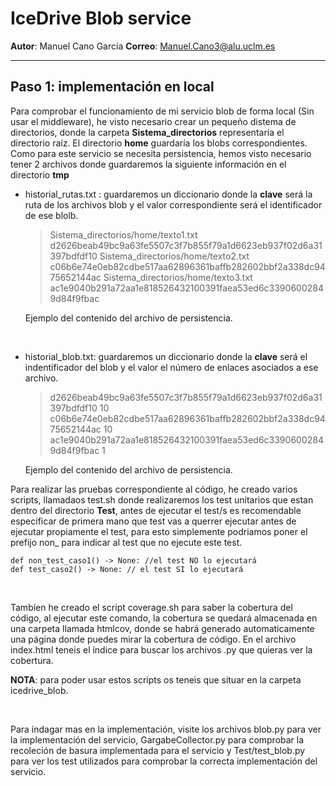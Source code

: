 # IceDrive Blob service


**Autor**: Manuel Cano García
**Correo**: Manuel.Cano3@alu.uclm.es

---

## Paso 1: implementación en local

Para comprobar el funcionamiento de mi servicio blob de forma local (Sin usar el middleware), he visto necesario crear un pequeño distema de directorios, donde la carpeta **Sistema_directorios** representaría el directorio raíz.
El directorio **home** guardaría los blobs correspondientes.
Como para este servicio se necesita persistencia, hemos visto necesario tener 2 archivos donde guardaremos la siguiente información en el directorio **tmp**

- historial_rutas.txt : guardaremos un diccionario donde la **clave** será la ruta de los archivos blob y el valor correspondiente será el identificador de ese blolb.

    > Sistema_directorios/home/texto1.txt d2626beab49bc9a63fe5507c3f7b855f79a1d6623eb937f02d6a31397bdfdf10
    Sistema_directorios/home/texto2.txt c06b6e74e0eb82cdbe517aa62896361baffb282602bbf2a338dc9475652144ac
    Sistema_directorios/home/texto3.txt ac1e9040b291a72aa1e818526432100391faea53ed6c33906002849d84f9fbac

    Ejemplo del contenido del archivo de persistencia.

<br>

- historial_blob.txt: guardaremos un diccionario donde la **clave** será el indentificador del blob y el valor el número de enlaces asociados a ese archivo.

    > d2626beab49bc9a63fe5507c3f7b855f79a1d6623eb937f02d6a31397bdfdf10 10
    c06b6e74e0eb82cdbe517aa62896361baffb282602bbf2a338dc9475652144ac 10
    ac1e9040b291a72aa1e818526432100391faea53ed6c33906002849d84f9fbac 1

    Ejemplo del contenido del archivo de persistencia.

Para realizar las pruebas correspondiente al código, he creado varios scripts, llamadaos test.sh donde realizaremos los test unitarios que estan dentro del directorio **Test**, antes de ejecutar el test/s es recomendable especificar de primera mano que test vas a querrer ejecutar antes de ejecutar propiamente el test, para esto simplemente podriamos poner el prefijo non_ para indicar al test que no ejecute este test.

```
def non_test_caso1() -> None: //el test NO lo ejecutará
def test_caso2() -> None: // el test SI lo ejecutará
```
<br>

Tambíen he creado el script coverage.sh para saber la cobertura del código, al ejecutar este comando, la cobertura se quedará almacenada en una carpeta llamada htmlcov, donde se habrá generado automaticamente una página donde puedes mirar la cobertura de código. En el archivo index.html teneis el índice para buscar los archivos .py que quieras ver la cobertura.

**NOTA**: para poder usar estos scripts os teneis que situar en la carpeta icedrive_blob.

<br>

Para índagar mas en la implementación, visite los archivos blob.py para ver la implementación del servicio, GargabeCollector.py para comprobar la recoleción de basura implementada para el servicio y Test/test_blob.py para ver los test utilizados para comprobar la correcta implementación del servicio.
